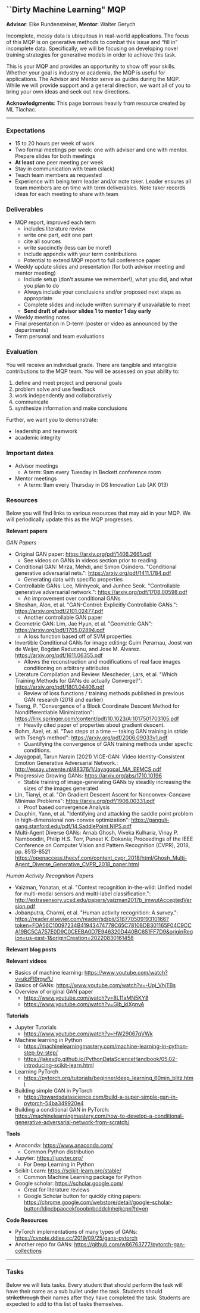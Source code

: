 ## ``Dirty Machine Learning" MQP

**Advisor**: Elke Rundensteiner, **Mentor**: Walter Gerych

Incomplete, messy data is ubiquitous in real-world applications. The focus of this MQP is on generative methods to combat this issue and “fill in” incomplete data. Specifically, we will be focusing on developing novel training strategies for generative models in order to achieve this task. 

This is your MQP and provides an opportunity to show off your skills. Whether your goal is industry or academia, the MQP is useful for applications. The Advisor and Mentor serve as guides during the MQP. While we will provide support and a general direction, we want all of you to bring your own ideas and seek out new directions. 

**Acknowledgments**: This page borrows heavily from resource created by ML Tlachac. 

------------------------------------------

### Expectations

-	15 to 20 hours per week of work
-	Two formal meetings per week: one with advisor and one with mentor. Prepare slides for both meetings 
-	**At least** one peer meeting per week
-	Stay in communication with team (slack)
-	Teach team members as requested
-	Experience with being term leader and/or note taker. Leader ensures all team members are on time with term deliverables. Note taker records ideas for each meeting to share with team

### Deliverables

-	MQP report, improved each term
    - includes literature review
    - write one part, edit one part
    - cite all sources 
    - write succinctly (less can be more!)
    - include appendix with your term contributions
    - Potential to extend MQP report to full conference paper
-	Weekly update slides and presentation (for both advisor meeting and mentor meeting)
    - Include setup (don’t assume we remember!), what you did, and what you plan to do
    - Always include your conclusions and/or proposed next steps as appropriate
    - Complete slides and include written summary if unavailable to meet
    - **Send draft of advisor slides 1 to mentor 1 day early**
-	Weekly meeting notes
-	Final presentation in D-term (poster or video as announced by the departments)
-	Term personal and team evaluations

### Evaluation

You will receive an individual grade. There are tangible and intangible contributions to the MQP team. You will be assessed on your ability to:
1.	define and meet project and personal goals
2.	problem solve and use feedback
3.	work independently and collaboratively
4.	communicate
5.	synthesize information and make conclusions

Further, we want you to demonstrate:
-	leadership and teamwork
-	academic integrity

### Important dates

- Advisor meetings
    - A term: 9am every Tuesday in Beckett conference room
- Mentor meetings
    - A term: 9am every Thursday in DS Innovation Lab (AK 013) 

### Resources 

Below you will find links to various resources that may aid in your MQP. We will periodically update this as the MQP progresses. 

**Relevant papers**

*GAN Papers*

- Original GAN paper: https://arxiv.org/pdf/1406.2661.pdf
    - See videos on GANs in videos section prior to reading
- Conditional GAN: Mirza, Mehdi, and Simon Osindero. "Conditional generative adversarial nets.": https://arxiv.org/pdf/1411.1784.pdf
    - Generating data with specific properties 
- Controllable GANs:  Lee, Minhyeok, and Junhee Seok. "Controllable generative adversarial network.": https://arxiv.org/pdf/1708.00598.pdf
    - An improvement over conditional GANs
- Shoshan, Alon, et al. "GAN-Control: Explicitly Controllable GANs.": https://arxiv.org/pdf/2101.02477.pdf
    - Another controllable GAN paper
- Geometric GAN: Lim, Jae Hyun, et al. "Geometric GAN": https://arxiv.org/pdf/1705.02894.pdf
    - A loss function based off of SVM properties
- Invertible Conditional GANs for image editing: Guim Perarnau, Joost van de Weijer, Bogdan Raducanu, and Jose M. Álvarez. https://arxiv.org/pdf/1611.06355.pdf
    - Allows the reconstruction and modifications of real face images conditioning on arbitrary attributes
- Literature Compilation and Review: Mescheder, Lars, et al. "Which Training Methods for GANs do actually Converge?": https://arxiv.org/pdf/1801.04406.pdf
    - Review of loss functions / training methods published in previous GAN research (2018 and earlier) 
- Tseng, P. "Convergence of a Block Coordinate Descent
Method for Nondifferentiable Minimization": https://link.springer.com/content/pdf/10.1023/A:1017501703105.pdf
    - Heavily cited paper of properties about gradient descent. 
- Bohm, Axel, et. al. "Two steps at a time — taking GAN training in stride
with Tseng’s method": https://arxiv.org/pdf/2006.09033v1.pdf
    - Quantifying the convergence of GAN training methods under specfic conditions.
- Jayagopal, Tarun Narain (2021) VICE-GAN: Video Identity-Consistent Emotion Generative Adversarial Network.: http://essay.utwente.nl/88376/1/Jayagopal_MA_EEMCS.pdf
- Progressive Growing GANs: https://arxiv.org/abs/1710.10196
    - Stable training of image-generating GANs by steadily increasing the sizes of the images generated
- Lin, Tianyi, et al. "On Gradient Descent Ascent for Nonconvex-Concave
Minimax Problems": https://arxiv.org/pdf/1906.00331.pdf
    - Proof based convergence Analysis
- Dauphin, Yann, et al. "Identifying and attacking the saddle point
problem in high-dimensional non-convex optimization": https://ganguli-gang.stanford.edu/pdf/14.SaddlePoint.NIPS.pdf
- Multi-Agent Diverse GANs: Arnab Ghosh, Viveka Kulharia, Vinay P. Namboodiri, Philip H.S. Torr, Puneet K. Dokania; Proceedings of the IEEE Conference on Computer Vision and Pattern Recognition (CVPR), 2018, pp. 8513-8521 https://openaccess.thecvf.com/content_cvpr_2018/html/Ghosh_Multi-Agent_Diverse_Generative_CVPR_2018_paper.html

*Human Activity Recognition Papers*

- Vaizman, Yonatan, et al. "Context recognition in-the-wild: Unified model for multi-modal sensors and multi-label classification.": http://extrasensory.ucsd.edu/papers/vaizman2017b_imwutAcceptedVersion.pdf
- Jobanputra, Charmi, et al. "Human activity recognition: A survey.": https://reader.elsevier.com/reader/sd/pii/S1877050919310166?token=FDA56C10097234B41943474778C65C78108DB301165F04C9CCA19BC5CA757E0D9C0CEEBA0D7E946320D440BC651FF7D9&originRegion=us-east-1&originCreation=20220830161458

**Relevant blog posts**

**Relevant videos** 
- Basics of machine learning: https://www.youtube.com/watch?v=ukzFI9rgwfU
- Basics of GANs: https://www.youtube.com/watch?v=-Upj_VhjTBs
- Overview of original GAN paper
    - https://www.youtube.com/watch?v=8L11aMN5KY8
    - https://www.youtube.com/watch?v=Gib_kiXgnvA

**Tutorials**
- Jupyter Tutorials
    - https://www.youtube.com/watch?v=HW29067qVWk
- Machine learning in Python
    - https://machinelearningmastery.com/machine-learning-in-python-step-by-step/
    - https://jakevdp.github.io/PythonDataScienceHandbook/05.02-introducing-scikit-learn.html
- Learning PyTorch
    - https://pytorch.org/tutorials/beginner/deep_learning_60min_blitz.html
- Building simple GAN in PyTorch
     - https://towardsdatascience.com/build-a-super-simple-gan-in-pytorch-54ba349920e4
- Building a conditional GAN in PyTorch: https://machinelearningmastery.com/how-to-develop-a-conditional-generative-adversarial-network-from-scratch/

**Tools** 
- Anaconda: https://www.anaconda.com/
    - Common Python distribution 
- Jupyter: https://jupyter.org/
    - For Deep Learning in Python
- Scikit-Learn: https://scikit-learn.org/stable/
    - Common Machine Learning package for Python
- Google scholar: https://scholar.google.com/
    - Great for literature reviews
    - Google Scholar button for quickly citing papers: https://chrome.google.com/webstore/detail/google-scholar-button/ldipcbpaocekfooobnbcddclnhejkcpn?hl=en

**Code Resources**
- PyTorch implementations of many types of GANs: https://cvnote.ddlee.cc/2019/09/25/gans-pytorch
- Another repo for GANs: https://github.com/w86763777/pytorch-gan-collections

------------------------------------------

### Tasks
Below we will lists tasks. Every student that should perform the task will have their name as a sub bullet under the task. Students should ~~strikethrough~~ their names after they have completed the task. Students are expected to add to this list of tasks themselves. 

